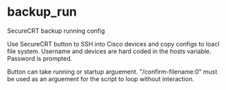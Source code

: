 # backup_run
SecureCRT backup running config

Use SecureCRT button to SSH into Cisco devices and copy configs to loacl file system. Username and devices are hard coded in the hosts variable. Password is prompted.

Button can take running or startup arguement. "/confirm-filename:0" must be used as an arguement for the script to loop without interaction.
